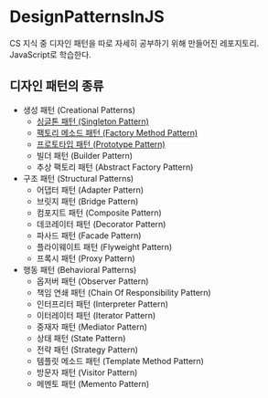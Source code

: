 # DesignPatternsInJS
CS 지식 중 디자인 패턴을 따로 자세히 공부하기 위해 만들어진 레포지토리. JavaScript로 학습한다.

## 디자인 패턴의 종류
- 생성 패턴 (Creational Patterns)
  - [싱글톤 패턴 (Singleton Pattern)](https://github.com/kuman514/DesignPatternsInJS/blob/main/creational/singleton.js)
  - [팩토리 메소드 패턴 (Factory Method Pattern)](https://github.com/kuman514/DesignPatternsInJS/blob/main/creational/factory-method.js)
  - [프로토타입 패턴 (Prototype Pattern)](https://github.com/kuman514/DesignPatternsInJS/blob/main/creational/prototype.js)
  - 빌더 패턴 (Builder Pattern)
  - 추상 팩토리 패턴 (Abstract Factory Pattern)
- 구조 패턴 (Structural Patterns)
  - 어댑터 패턴 (Adapter Pattern)
  - 브릿지 패턴 (Bridge Pattern)
  - 컴포지트 패턴 (Composite Pattern)
  - 데코레이터 패턴 (Decorator Pattern)
  - 파사드 패턴 (Facade Pattern)
  - 플라이웨이트 패턴 (Flyweight Pattern)
  - 프록시 패턴 (Proxy Pattern)
- 행동 패턴 (Behavioral Patterns)
  - 옵저버 패턴 (Observer Pattern)
  - 책임 연쇄 패턴 (Chain Of Responsibility Pattern)
  - 인터프리터 패턴 (Interpreter Pattern)
  - 이터레이터 패턴 (Iterator Pattern)
  - 중재자 패턴 (Mediator Pattern)
  - 상태 패턴 (State Pattern)
  - 전략 패턴 (Strategy Pattern)
  - 템플릿 메소드 패턴 (Template Method Pattern)
  - 방문자 패턴 (Visitor Pattern)
  - 메멘토 패턴 (Memento Pattern)
